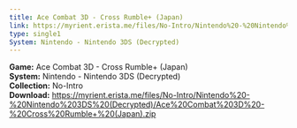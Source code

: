 ```yaml
---
title: Ace Combat 3D - Cross Rumble+ (Japan)
link: https://myrient.erista.me/files/No-Intro/Nintendo%20-%20Nintendo%203DS%20(Decrypted)/Ace%20Combat%203D%20-%20Cross%20Rumble+%20(Japan).zip
type: single1
System: Nintendo - Nintendo 3DS (Decrypted)
---
```

<b>Game:</b> Ace Combat 3D - Cross Rumble+ (Japan)<br>
<b>System:</b> Nintendo - Nintendo 3DS (Decrypted)<br>
<b>Collection:</b> No-Intro<br>
<b>Download:</b> https://myrient.erista.me/files/No-Intro/Nintendo%20-%20Nintendo%203DS%20(Decrypted)/Ace%20Combat%203D%20-%20Cross%20Rumble+%20(Japan).zip
